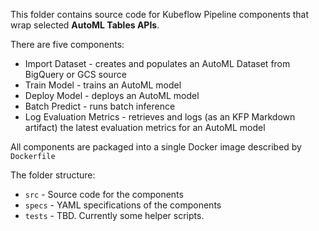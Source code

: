This folder contains source code for Kubeflow Pipeline components that wrap selected **AutoML Tables APIs**.

There are five components:
- Import Dataset - creates and populates an AutoML Dataset from BigQuery or GCS source
- Train Model - trains an AutoML model
- Deploy Model - deploys an AutoML model
- Batch Predict - runs batch inference
- Log Evaluation Metrics - retrieves and logs (as an KFP Markdown artifact) the latest evaluation metrics for an AutoML model

All components are packaged into a single Docker image described by `Dockerfile`

The folder structure:
- `src` - Source code for the components
- `specs` - YAML specifications of the components
- `tests` - TBD. Currently some helper scripts.



